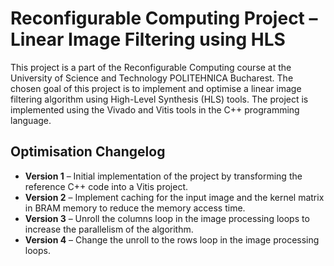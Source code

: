 # Reconfigurable Computing Project – Linear Image Filtering using HLS

This project is a part of the Reconfigurable Computing course at the University of Science and Technology POLITEHNICA Bucharest. The chosen goal of this project is to implement and optimise a linear image filtering algorithm using High-Level Synthesis (HLS) tools. The project is implemented using the Vivado and Vitis tools in the C++ programming language.

## Optimisation Changelog

- **Version 1** – Initial implementation of the project by transforming the reference C++ code into a Vitis project.
- **Version 2** – Implement caching for the input image and the kernel matrix in BRAM memory to reduce the memory access time.
- **Version 3** – Unroll the columns loop in the image processing loops to increase the parallelism of the algorithm.
- **Version 4** – Change the unroll to the rows loop in the image processing loops.